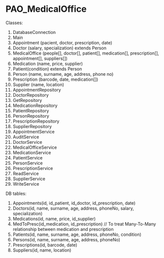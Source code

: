 # PAO_MedicalOffice

Classes:

1. DatabaseConnection
2. Main
3. Appointment (pacient, doctor, prescription, date)
4. Doctor (salary, specialization)  extends Person
5. MedicalOffice (people[], doctor[], patient[], medication[], prescription[], appointment[], suppliers[])
6. Medication (name, price, supplier)
7. Patient(condition)  extends Person
8. Person (name, surname, age, address, phone no) 
9. Prescription (barcode, date, medication[])
10. Supplier (name, location)
11. AppointmentRepository
12. DoctorRepository
13. GetRepository
14. MedicationRepository
15. PatientRepository
16. PersonRepository
17. PrescriptionRepository
18. SupplierRepository
19. AppointmentService
20. AuditService
21. DoctorService
22. MedicalOfficeService 
23. MedicationService
24. PatientService
25. PersonService
26. PrescriptionService
27. ReadService
28. SupplierService
29. WriteService


DB tables:
1. Appointments(id, id_patient, id_doctor, id_prescription, date)
2. Doctors(id, name, surname, age, address, phoneNo, salary, specialization)
3. Medications(id, name, price, id_supplier)
4. MedToPresc(id_medication, id_prescription) // To treat Many-To-Many relationship between medication and prescription
5. Patients(id, name, surname, age, address, phoneNo, condition)
6. Persons(id, name, surname, age, address, phoneNo)
7. Prescriptions(id, barcode, date)
8. Suppliers(id, name, location)
